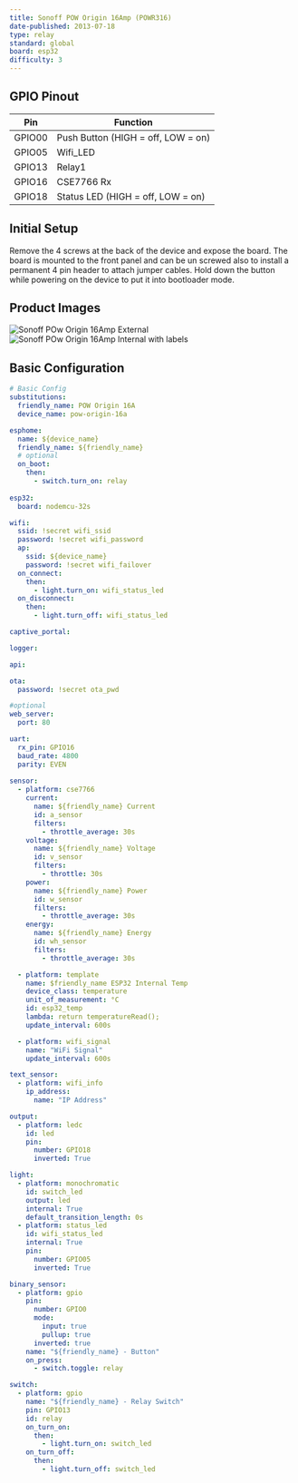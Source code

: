 ```yaml
---
title: Sonoff POW Origin 16Amp (POWR316)
date-published: 2013-07-18
type: relay
standard: global
board: esp32
difficulty: 3
---
```


## GPIO Pinout

| Pin    | Function                           |
| ------ | ---------------------------------- |
| GPIO00 | Push Button (HIGH = off, LOW = on) |
| GPIO05 | Wifi_LED                           |
| GPIO13 | Relay1                             |
| GPIO16 | CSE7766 Rx                         |
| GPIO18 | Status LED (HIGH = off, LOW = on)  |

## Initial Setup

Remove the 4 screws at the back of the device and expose the board. The board is mounted to the front panel and can be un screwed also to install a permanent 4 pin header to attach jumper cables. Hold down the button while powering on the device to put it into bootloader mode.

## Product Images

![Sonoff POw Origin 16Amp External](sonoff-POWR316-external.png "Sonoff POW Origin 16Amp External")
![Sonoff POw Origin 16Amp Internal with labels](sonoff-POWR316-internal-labels.png "Sonoff POW Origin 16Amp Internal with labels")

## Basic Configuration

```yaml
# Basic Config
substitutions:
  friendly_name: POW Origin 16A
  device_name: pow-origin-16a

esphome:
  name: ${device_name}
  friendly_name: ${friendly_name}
  # optional
  on_boot:
    then:
      - switch.turn_on: relay
  
esp32:
  board: nodemcu-32s

wifi:
  ssid: !secret wifi_ssid
  password: !secret wifi_password
  ap:
    ssid: ${device_name}
    password: !secret wifi_failover
  on_connect:
    then:
      - light.turn_on: wifi_status_led
  on_disconnect:
    then:
      - light.turn_off: wifi_status_led

captive_portal:

logger:

api:

ota:
  password: !secret ota_pwd

#optional
web_server:
  port: 80

uart:
  rx_pin: GPIO16
  baud_rate: 4800
  parity: EVEN
  
sensor:
  - platform: cse7766
    current:
      name: ${friendly_name} Current
      id: a_sensor
      filters:
        - throttle_average: 30s
    voltage:
      name: ${friendly_name} Voltage
      id: v_sensor
      filters:
        - throttle: 30s
    power:
      name: ${friendly_name} Power
      id: w_sensor
      filters:
        - throttle_average: 30s
    energy:
      name: ${friendly_name} Energy
      id: wh_sensor
      filters:
        - throttle_average: 30s

  - platform: template
    name: $friendly_name ESP32 Internal Temp
    device_class: temperature
    unit_of_measurement: °C
    id: esp32_temp
    lambda: return temperatureRead();
    update_interval: 600s

  - platform: wifi_signal
    name: "WiFi Signal"
    update_interval: 600s

text_sensor:
  - platform: wifi_info
    ip_address:
      name: "IP Address"

output:
  - platform: ledc
    id: led
    pin:
      number: GPIO18
      inverted: True

light:
  - platform: monochromatic
    id: switch_led
    output: led
    internal: True
    default_transition_length: 0s
  - platform: status_led
    id: wifi_status_led
    internal: True
    pin:
      number: GPIO05
      inverted: True

binary_sensor:
  - platform: gpio
    pin:
      number: GPIO0
      mode:
        input: true
        pullup: true
      inverted: true
    name: "${friendly_name} - Button"
    on_press:
      - switch.toggle: relay

switch:
  - platform: gpio
    name: "${friendly_name} - Relay Switch"
    pin: GPIO13
    id: relay
    on_turn_on: 
      then:
        - light.turn_on: switch_led
    on_turn_off: 
      then:
        - light.turn_off: switch_led
```
